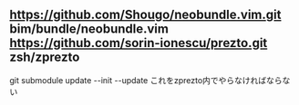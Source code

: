 https://github.com/Shougo/neobundle.vim.git bim/bundle/neobundle.vim
https://github.com/sorin-ionescu/prezto.git zsh/zprezto
----
git submodule update --init --update
これをzprezto内でやらなければならない
